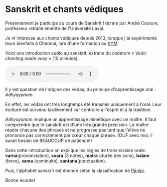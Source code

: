 # Sanskrit et chants védiques

Présentement je participe au cours de Sanskrit I donné par André Couture, professeur retraité émérite de l'Université Laval.

Je m'intéresse aux chants védiques depuis 2013, lorsque j'ai expérimenté leurs bienfaits à Chennai, lors d'une formation au [KYM](https://www.kym.org/).
 
Voici une introduction audio au sanskrit, extraite du cédérom « *Vedic chanting made easy* » (10 minutes). 

  <audio controls src="../media/adhyayanam.m4a">
    <a href="../media/adhyayanam.m4a"> Télécharger l'extrait </a>
  </audio> 
 

Il y est question de l'origine des védas, du principe d'apprentissage oral : *Adhyayanam*. 

En effet, les védas ont très longtemps été transmis uniquement à l'oral. Leur écriture est survenu tardivement car contraire à l'esprit et à la tradition. 

*Adhyayanam* implique un apprentissage mimétique avec un maître. Il faut comprendre que le sanskrit est d'une très grande précision. Le maître répète chacune des phrases et ne progresse pas tant que l'élève ne prononce pas correctement par cœur chaque phrase. (OUF avec moi, il aurait besoin de BEAUCOUP de patience!)

Dans cette introduction on explique les règles de transmission orale: __varna__(prononciation), __svara__ (3 notes),  __matra__ (durée des sons),  __balam__ (force),  __sama__ (continuité),  __santana__(ponctuation).

Puis, l'alphabet sanskrit est énoncé selon la classification de [Pāṇini](https://en.wikipedia.org/wiki/P%C4%81%E1%B9%87ini). 

Bonne écoute! 